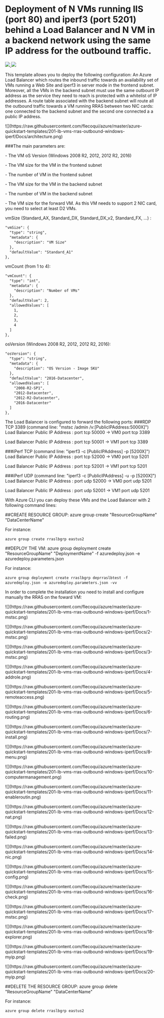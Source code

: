 # Deployment of N VMs running IIS (port 80) and iperf3 (port 5201) behind a Load Balancer and N VM in a backend network using the same IP address for the outbound traffic.

<a href="https://portal.azure.com/#create/Microsoft.Template/uri/https%3A%2F%2Fraw.githubusercontent.com%2Fflecoqui%2Fazure%2Fmaster%2Fazure-quickstart-templates%2F201-lb-vms-rras-outbound-windows-iperf%2Fazuredeploy.json" target="_blank">
    <img src="http://azuredeploy.net/deploybutton.png"/>
</a>
<a href="http://armviz.io/#/?load=https%3A%2F%2Fraw.githubusercontent.com%2Fflecoqui%2Fazure%2F%2Fmaster%2Fazure-quickstart-templates%2F201-lb-vms-rras-outbound-windows-iperf%2Fazuredeploy.json" target="_blank">
    <img src="http://armviz.io/visualizebutton.png"/>
</a>


This template allows you to deploy the following configuration:
An Azure Load Balancer which routes the inbound traffic towards an availability set of VMs running a Web Site and iperf3 in server mode in the frontend subnet.
Moreover, all the VMs in the backend subnet must use the same outbount IP address as the service they need to reach is protected with a whitelist of IP addresses.
A route table associated with the backend subnet will route all the outbound traffic towards a VM running RRAS between two NIC cards: one connected to the backend subnet and the second one connected a a public IP address.
</p>
![](https://raw.githubusercontent.com/flecoqui/azure/master/azure-quickstart-templates/201-lb-vms-rras-outbound-windows-iperf/Docs/architecture.png)
</p>
###The main parameters are:</p>
- The VM oS Version (Windows 2008 R2, 2012, 2012 R2, 2016)</p>
- The VM size for the VM in the frontend subnet</p>
- The number of VM in the frontend subnet</p>
- The VM size for the VM in the backend subnet</p>
- The number of VM in the backend subnet</p>
- The VM size for the forward VM. As this VM needs to support 2 NIC card, you need to select at least D2 VMs.</p>


vmSize (Standard_AX, Standard_DX, Standard_DX_v2, Standard_FX, ...) : 

    "vmSize": {
      "type": "string",
      "metadata": {
        "description": "VM Size"
      },
      "defaultValue": "Standard_A1"
    },

vmCount (from 1 to 4): 

    "vmCount": {
      "type": "int",
      "metadata": {
        "description": "Number of VMs"
      },
      "defaultValue": 2,
      "allowedValues": [
        1,
        2,
        3,
        4
      ]
    },

osVersion (Windows 2008 R2, 2012, 2012 R2, 2016):

    "osVersion": {
      "type": "string",
      "metadata": {
        "description": "OS Version - Image SKU"
      },
      "defaultValue": "2016-Datacenter",
      "allowedValues": [
        "2008-R2-SP1",
        "2012-Datacenter",
        "2012-R2-Datacenter",
        "2016-Datacenter"
      ]
    },

The Load Balancer is configured to forward the following ports:
###RDP TCP 3389 (command line: "mstsc /admin /v:[PublicIPAddress:5000X]")
Load Balancer Public IP Address : port tcp 50000   ->   VM0 port tcp 3389</p>
Load Balancer Public IP Address : port tcp 50001   ->   VM1 port tcp 3389</p>

###iPerf TCP (command line: "iperf3 -c [PublicIPAddress] -p [5200X]")
Load Balancer Public IP Address : port tcp 52000   ->   VM0 port tcp 5201</p>
Load Balancer Public IP Address : port tcp 52001   ->   VM1 port tcp 5201</p>

###iPerf UDP (command line: "iperf3 -c [PublicIPAddress] -u -p [5200X]")
Load Balancer Public IP Address : port udp 52000   ->   VM0 port udp 5201</p>
Load Balancer Public IP Address : port udp 52001   ->   VM1 port udp 5201</p>

With Azure CLI you can deploy these VMs and the Load Balancer with 2 following command lines:

##CREATE RESOURCE GROUP:
azure group create "ResourceGroupName" "DataCenterName"

For instance:

    azure group create rraslbgrp eastus2

##DEPLOY THE VM:
azure group deployment create "ResourceGroupName" "DeploymentName"  -f azuredeploy.json -e azuredeploy.parameters.json

For instance:

    azure group deployment create rraslbgrp deprraslbtest -f azuredeploy.json -e azuredeploy.parameters.json -vv

In order to complete the installation you need to install and configure manually the RRAS on the foward VM:



</p>
![](https://raw.githubusercontent.com/flecoqui/azure/master/azure-quickstart-templates/201-lb-vms-rras-outbound-windows-iperf/Docs/1-mstsc.png)
</p>

</p>
![](https://raw.githubusercontent.com/flecoqui/azure/master/azure-quickstart-templates/201-lb-vms-rras-outbound-windows-iperf/Docs/2-mstsc.png)
</p>

</p>
![](https://raw.githubusercontent.com/flecoqui/azure/master/azure-quickstart-templates/201-lb-vms-rras-outbound-windows-iperf/Docs/3-mstsc.png)
</p>

</p>
![](https://raw.githubusercontent.com/flecoqui/azure/master/azure-quickstart-templates/201-lb-vms-rras-outbound-windows-iperf/Docs/4-addrole.png)
</p>

</p>
![](https://raw.githubusercontent.com/flecoqui/azure/master/azure-quickstart-templates/201-lb-vms-rras-outbound-windows-iperf/Docs/5-remoteaccess.png)
</p>
</p>
![](https://raw.githubusercontent.com/flecoqui/azure/master/azure-quickstart-templates/201-lb-vms-rras-outbound-windows-iperf/Docs/6-routing.png)
</p>
</p>
![](https://raw.githubusercontent.com/flecoqui/azure/master/azure-quickstart-templates/201-lb-vms-rras-outbound-windows-iperf/Docs/7-install.png)
</p>
</p>
![](https://raw.githubusercontent.com/flecoqui/azure/master/azure-quickstart-templates/201-lb-vms-rras-outbound-windows-iperf/Docs/8-menu.png)
</p>
</p>
![](https://raw.githubusercontent.com/flecoqui/azure/master/azure-quickstart-templates/201-lb-vms-rras-outbound-windows-iperf/Docs/10-computermanagement.png)
</p>
</p>
![](https://raw.githubusercontent.com/flecoqui/azure/master/azure-quickstart-templates/201-lb-vms-rras-outbound-windows-iperf/Docs/11-enableroutin.png)
</p>
</p>
![](https://raw.githubusercontent.com/flecoqui/azure/master/azure-quickstart-templates/201-lb-vms-rras-outbound-windows-iperf/Docs/12-nat.png)
</p>
</p>
![](https://raw.githubusercontent.com/flecoqui/azure/master/azure-quickstart-templates/201-lb-vms-rras-outbound-windows-iperf/Docs/13-failed.png)
</p>
</p>
![](https://raw.githubusercontent.com/flecoqui/azure/master/azure-quickstart-templates/201-lb-vms-rras-outbound-windows-iperf/Docs/14-nic.png)
</p>
</p>
![](https://raw.githubusercontent.com/flecoqui/azure/master/azure-quickstart-templates/201-lb-vms-rras-outbound-windows-iperf/Docs/15-config.png)
</p>
</p>
![](https://raw.githubusercontent.com/flecoqui/azure/master/azure-quickstart-templates/201-lb-vms-rras-outbound-windows-iperf/Docs/16-check.png)
</p>
</p>
![](https://raw.githubusercontent.com/flecoqui/azure/master/azure-quickstart-templates/201-lb-vms-rras-outbound-windows-iperf/Docs/17-mstsc.png)
</p>
</p>
![](https://raw.githubusercontent.com/flecoqui/azure/master/azure-quickstart-templates/201-lb-vms-rras-outbound-windows-iperf/Docs/18-explorer.png)
</p>
</p>
![](https://raw.githubusercontent.com/flecoqui/azure/master/azure-quickstart-templates/201-lb-vms-rras-outbound-windows-iperf/Docs/19-myip.png)
</p>
</p>
![](https://raw.githubusercontent.com/flecoqui/azure/master/azure-quickstart-templates/201-lb-vms-rras-outbound-windows-iperf/Docs/20-myip.png)
</p>


##DELETE THE RESOURCE GROUP:
azure group delete "ResourceGroupName" "DataCenterName"

For instance:

    azure group delete rraslbgrp eastus2
